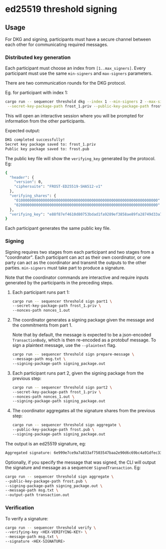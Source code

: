 # ed25519 threshold signing

## Usage

For DKG and signing, participants must have a secure channel between each other
 for communicating required messages.

### Distributed key generation

Each participant must choose an index from `[1..max_signers]`. Every
participant must use the same `min-signers` and `max-signers` parameters.

There are two communication rounds for the DKG protocol.

Eg. for participant with index 1:

```sh
cargo run -- sequencer threshold dkg --index 1 --min-signers 2 --max-signers 3 \
 --secret-key-package-path frost_1.priv --public-key-package-path frost.pub
```

This will open an interactive session where you will be prompted for information
from the other participants.

Expected output:

```sh
DKG completed successfully!
Secret key package saved to: frost_1.priv
Public key package saved to: frost.pub
```

The public key file will show the `verifying_key` generated by the protocol. Eg:

```sh
{
  "header": {
    "version": 0,
    "ciphersuite": "FROST-ED25519-SHA512-v1"
  },
  "verifying_shares": {
    "0100000000000000000000000000000000000000000000000000000000000000": "6a75f19a4e0477b3de6bee6408170b2aced0605a81ad011603606bf5ea6bc9e1",
    "0200000000000000000000000000000000000000000000000000000000000000": "068b5ff30b2fa6033b5e6577f7befffb2a237e37f38da8f4bbf3bc14955182ae"
  },
  "verifying_key": "e88f87ef4610d80753bdad1fa9289ef3858ae89fa28749d33a7f0ab1694c38e9"
}
```

Each participant generates the same public key file.

### Signing

Signing requires two stages from each participant and two stages from a
"coordinator". Each participant can act as their own coordinator, or one
party can act as the coordinator and transmit the outputs to the other
parties. `min-signers` must take part to produce a signature.

Note that the coordinator commands are interactive and require inputs
generated by the participants in the preceding steps.

1. Each participant runs part 1:

      ```sh
      cargo run -- sequencer threshold sign part1 \
      --secret-key-package-path frost_1.priv \
      --nonces-path nonces_1.out
      ```

1. The coordinator generates a signing package given the message
and the commitments from part 1.

      Note that by default, the message is expected to be a json-encoded
      `TransactionBody`, which is then re-encoded as a protobuf message.
      To sign a plaintext message, use the `--plaintext` flag.

      ```sh
      cargo run -- sequencer threshold sign prepare-message \
      --message-path msg.txt \
      --signing-package-path signing_package.out
      ```

1. Each participant runs part 2, given the signing package from the previous
step:

      ```sh
      cargo run -- sequencer threshold sign part2 \
      --secret-key-package-path frost_1.priv \
      --nonces-path nonces_1.out \
      --signing-package-path signing_package.out
      ```

1. The coordinator aggregates all the signature shares from the previous step:

      ```sh
      cargo run -- sequencer threshold sign aggregate \
      --public-key-package-path frost.pub \
      --signing-package-path signing_package.out
      ```

The output is an ed25519 signature, eg:

```sh
Aggregated signature: 6e999e7ce9a7a833af7503547baa2e90d6c69bc4a91dfec3390b438ece5a3c75706b44c97127b1f364d4f620ecba61dc0c1311e4e68ff288e6424185c826a80c
```

Optionally, if you specify the message that was signed, the CLI will output
the signature and message as a sequencer `SignedTransaction`. Eg:

```sh
cargo run -- sequencer threshold sign aggregate \
--public-key-package-path frost.pub \
--signing-package-path signing_package.out \
--message-path msg.txt \
--output-path transaction.out
```

### Verification

To verify a signature:

```sh
cargo run -- sequencer threshold verify \
--verifying-key <HEX-VERIFYING-KEY> \
--message-path msg.txt \
--signature <HEX-SIGNATURE>
```
